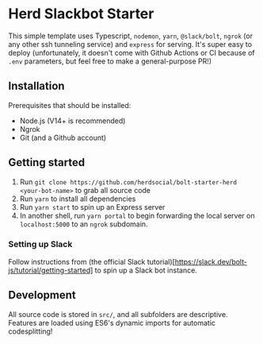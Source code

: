 # Herd Slackbot Starter

This simple template uses Typescript, `nodemon`, `yarn`, `@slack/bolt`, `ngrok` (or any other ssh tunneling service) and `express` for serving. It's super easy to deploy (unfortunately, it doesn't come with Github Actions or CI because of `.env` parameters, but feel free to make a general-purpose PR!)

## Installation

Prerequisites that should be installed:
- Node.js (V14+ is recommended)
- Ngrok
- Git (and a Github account)

## Getting started

1. Run `git clone https://github.com/herdsocial/bolt-starter-herd <your-bot-name>` to grab all source code
2. Run `yarn` to install all dependencies
3. Run `yarn start` to spin up an Express server
4. In another shell, run `yarn portal` to begin forwarding the local server on `localhost:5000` to an `ngrok` subdomain.

### Setting up Slack

Follow instructions from (the official Slack tutorial)[https://slack.dev/bolt-js/tutorial/getting-started] to spin up a Slack bot instance.

## Development

All source code is stored in `src/`, and all subfolders are descriptive. Features are loaded using ES6's dynamic imports for automatic codesplitting!